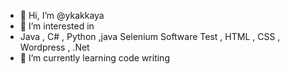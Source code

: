 - 👋 Hi, I’m @ykakkaya
-  👀 I’m interested in 
-  Java , C# , Python ,java Selenium Software Test , HTML , CSS , Wordpress , .Net 
-  🌱 I’m currently learning code writing


<!---
ykakkaya/ykakkaya is a ✨ special ✨ repository because its `README.md` (this file) appears on your GitHub profile.
You can click the Preview link to take a look at your changes.
--->

